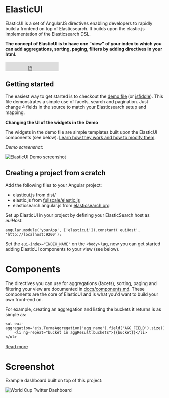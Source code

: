 ElasticUI
=========

ElasticUI is a set of AngularJS directives enabling developers to rapidly build a frontend on top of Elasticsearch. It builds upon the elastic.js implementation of the Elasticsearch DSL.

**The concept of ElasticUI is to have one "view" of your index to which you can add aggregations, sorting, paging, filters by adding directives in your html.**

<iframe src="http://ghbtns.com/github-btn.html?user=YousefED&repo=ElasticUI&type=watch&count=true&size=large" allowtransparency="true" frameborder="0" scrolling="0" width="170" height="30"></iframe>

Getting started
---
The easiest way to get started is to checkout the [demo file][3] (or [jsfiddle][6]). 
This file demonstrates a simple use of facets, search and pagination. 
Just change 4 fields in the source to match your Elasticsearch setup and mapping.

**Changing the UI of the widgets in the Demo**

The widgets in the demo file are simple templates built upon the ElasticUI components (see below).
[Learn how they work and how to modify them][4].

_Demo screenshot_:

![ElasticUI Demo screenshot](https://raw.githubusercontent.com/YousefED/ElasticUI/master/docs/screenshots/demo.png)


Creating a project from scratch
---
Add the following files to your Angular project:

 - elasticui.js from dist/
 - elastic.js from [fullscale/elastic.js][1]
 - elasticsearch.angular.js from [elasticsearch.org][2]

Set up ElasticUI in your project by defining your ElasticSearch host as *euiHost*:

    angular.module('yourApp', ['elasticui']).constant('euiHost', 'http://localhost:9200');

Set the `eui-index="INDEX_NAME"` on the `<body>` tag, now you can get started adding ElasticUI components to your view (see below).

Components
===
The directives you can use for aggregations (facets), sorting, paging and filtering your view are documented in [docs/components.md][5].
These components are the core of ElasticUI and is what you'd want to build your own front-end on.

For example, creating an aggregation and listing the buckets it returns is as simple as:

    <ul eui-aggregation="ejs.TermsAggregation('agg_name').field('AGG_FIELD').size(10)">
        <li ng-repeat="bucket in aggResult.buckets">{{bucket}}</li>
    </ul>

[Read more][5]

Screenshot
===
Example dashboard built on top of this project:

![World Cup Twitter Dashboard](https://raw.githubusercontent.com/YousefED/ElasticUI/master/docs/screenshots/example_twitter_dashboard.png)



  [1]: http://github.com/fullscale/elastic.js
  [2]: http://www.elasticsearch.org/guide/en/elasticsearch/client/javascript-api/current/browser-builds.html
  [3]: https://github.com/YousefED/ElasticUI/blob/master/examples/demo/demo.html
  [4]: https://github.com/YousefED/ElasticUI/blob/master/docs/widgets.md
  [5]: https://github.com/YousefED/ElasticUI/blob/master/docs/components.md
  [6]: http://jsfiddle.net/gh/get/library/pure/yousefed/elasticui/tree/master/examples/demo/
